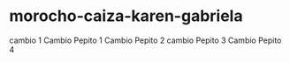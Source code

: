 # morocho-caiza-karen-gabriela
cambio 1
Cambio Pepito 1
Cambio Pepito 2
cambio Pepito 3
Cambio Pepito 4